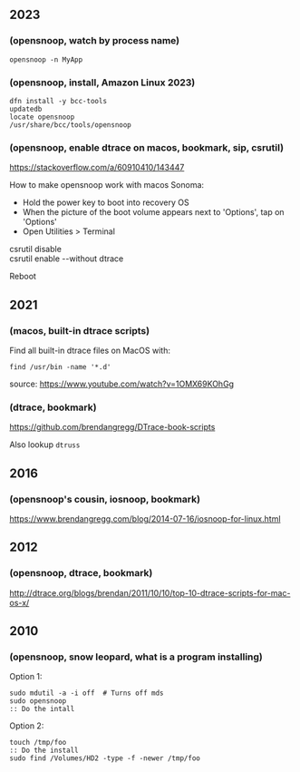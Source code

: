 ## 2023  
<!-- 2023-05-23 -->  
### (opensnoop, watch by process name)  
  
    opensnoop -n MyApp  
  
### (opensnoop, install, Amazon Linux 2023)  
  
    dfn install -y bcc-tools  
    updatedb  
    locate opensnoop  
    /usr/share/bcc/tools/opensnoop  
  
### (opensnoop, enable dtrace on macos, bookmark, sip, csrutil)  
https://stackoverflow.com/a/60910410/143447  
  
How to make opensnoop work with macos Sonoma:  
  
- Hold the power key to boot into recovery OS  
- When the picture of the boot volume appears next to 'Options', tap on 'Options'  
- Open Utilities > Terminal  
  
csrutil disable  
csrutil enable --without dtrace  
  
Reboot  
  
## 2021  
<!-- 2021-06-28 -->  
### (macos, built-in dtrace scripts)  
Find all built-in dtrace files on MacOS with:  
  
    find /usr/bin -name '*.d'  
  
source: https://www.youtube.com/watch?v=1OMX69KOhGg   
  
### (dtrace, bookmark)  
https://github.com/brendangregg/DTrace-book-scripts  
  
Also lookup `dtruss`  
  
## 2016  
<!-- 2016-01-16 -->  
### (opensnoop's cousin, iosnoop, bookmark)  
https://www.brendangregg.com/blog/2014-07-16/iosnoop-for-linux.html  
  
## 2012  
<!-- 2012-03-26 -->  
### (opensnoop, dtrace, bookmark)  
http://dtrace.org/blogs/brendan/2011/10/10/top-10-dtrace-scripts-for-mac-os-x/  
  
## 2010  
<!-- 2010-12-06 -->  
### (opensnoop, snow leopard, what is a program installing)  
Option 1:  
  
    sudo mdutil -a -i off  # Turns off mds  
    sudo opensnoop  
    :: Do the intall  
  
Option 2:  
    
    touch /tmp/foo  
    :: Do the install  
    sudo find /Volumes/HD2 -type -f -newer /tmp/foo  
  
  
  
